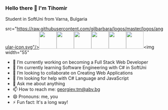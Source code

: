 ### Hello there 👋 I'm Tihomir


Student in SoftUni from Varna, Bulgaria

src="https://raw.githubusercontent.com/gilbarbara/logos/master/logos/angular-icon.svg"/><img width="55" src="https://raw.githubusercontent.com/gilbarbara/logos/master/logos/bootstrap.svg"/><img width="55" src="https://raw.githubusercontent.com/gilbarbara/logos/master/logos/codefactor.svg"/><img width="55" src="https://raw.githubusercontent.com/gilbarbara/logos/master/logos/coffeescript.svg"/><img width="55" src="https://raw.githubusercontent.com/gilbarbara/logos/master/logos/glint.svg"/><img width="55" src="https://raw.githubusercontent.com/gilbarbara/logos/master/logos/jasmine.svg"/><img width="55" src="https://raw.githubusercontent.com/gilbarbara/logos/master/logos/javascript.svg"/><img width="55" 

- 🔭 I’m currently working on becoming a Full Stack Web Developer
- 🌱 I’m currently learning Software Engineering with C# in SoftUni
- 👯 I’m looking to collaborate on Creating Web Applications
- 🤔 I’m looking for help with C# Language and JavaScript
- 💬 Ask me about anything
- 📫 How to reach me: georgiev.tm@abv.bg
- 😄 Pronouns: me, you
- ⚡ Fun fact: It's a long way!
<!--
**tihomirgeorgiev5/tihomirgeorgiev5** is a ✨ _special_ ✨ repository because its `README.md` (this file) appears on your GitHub profile.

Here are some ideas to get you started:

- 🔭 I’m currently working on becoming a Full Stack Web Developer
- 🌱 I’m currently learning Software Engineering with C# in SoftUni
- 👯 I’m looking to collaborate on Creating Web Applications
- 🤔 I’m looking for help with C# Language and JavaScript
- 💬 Ask me about anything
- 📫 How to reach me: georgiev.tm@abv.bg
- 😄 Pronouns: me, you
- ⚡ Fun fact: It's a long way!
-->
